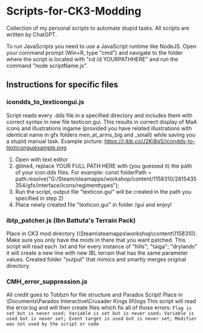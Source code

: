 # Scripts-for-CK3-Modding
Collection of my personal scripts to automate stupid tasks. All scripts are written by ChatGPT.

To run JavaScripts you need to use a JavaScript runtime like NodeJS. Open your command prompt (Win+R, type "cmd") and navigate to the folder where the script is located with "cd /d YOURPATHHERE" and run the command "node scriptName.js".

## Instructions for specific files  
### icondds_to_texticongui.js  
Script reads every .dds file in a specified directory and includes them with correct syntax in new file texticon.gui. This results in correct display of MaA icons and illustrations ingame (provided you have related illustrations with identical name in gfx folders men_at_arms_big and _small) while saving you a stupid manual task. Example picture: https://i.ibb.co/J2Kj8qS/icondds-to-texticonguiexample.png
1.  Open with text editor
2.  @line4, replace YOUR FULL PATH HERE with (you guessed it) the path of your icon.dds files. For example:
    const folderPath = path.resolve("G:/Steam/steamapps/workshop/content/1158310/2615435354/gfx/interface/icons/regimenttypes");
4.  Run the script, output file "texticon.gui" will be created in the path you specified in step 2)
5.  Place newly created file "texticon.gui" in folder /gui and enjoy!

### ibtp_patcher.js (Ibn Battuta's Terrain Pack)
Place in CK3 mod directory (\Steam\steamapps\workshop\content\1158310). Make sure you only have the mods in there that you want patched.
This script will read each .txt and for every instance of "hills"; "taiga"; "drylands" it will create a new line with new IBL terrain that has the same parameter values. Created folder "output" that mimics and smartly merges original directory.

### CMH_error_suppression.js
All credit goes to Tobbzn for file structure and Paradox Script!
Place in \Documents\Paradox Interactive\Crusader Kings III\logs
This script will read the error.log and will then create files which fix all of those errors:
`Flag is set but is never used; Variable is set but is never used; Variable is used but is never set; Event target is used but is never set; Modifier was not used by the script or code`

